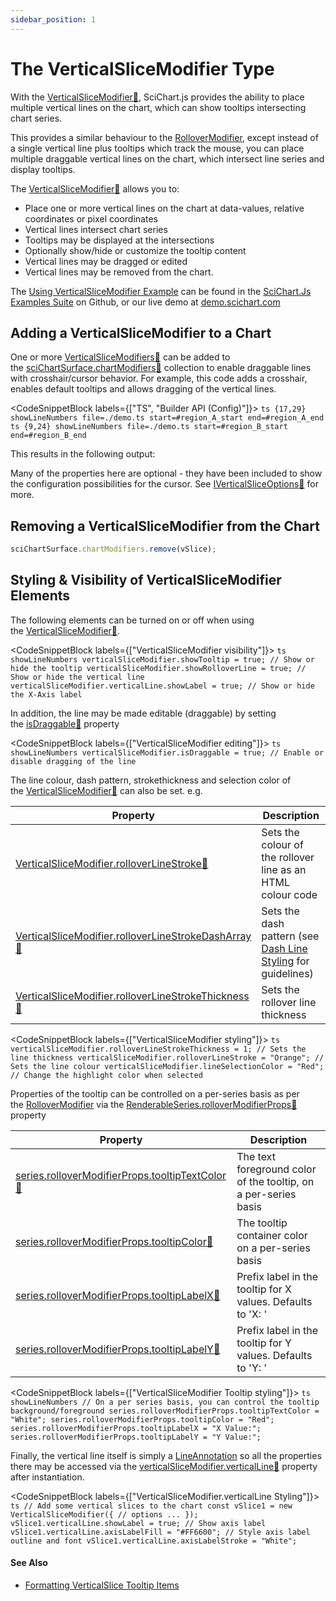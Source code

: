 ```yaml
---
sidebar_position: 1
---
```


# The VerticalSliceModifier Type

With the [VerticalSliceModifier:blue_book:](https://www.scichart.com/documentation/js/current/typedoc/classes/verticalslicemodifier.html), SciChart.js provides the ability to place multiple vertical lines on the chart, which can show tooltips intersecting chart series.

This provides a similar behaviour to the [RolloverModifier](/docs/2d-charts/chart-modifier-api/rollover-modifier), except instead of a single vertical line plus tooltips which track the mouse, you can place multiple draggable vertical lines on the chart, which intersect line series and display tooltips.

The [VerticalSliceModifier:blue_book:](https://www.scichart.com/documentation/js/current/typedoc/classes/verticalslicemodifier.html) allows you to:

*   Place one or more vertical lines on the chart at data-values, relative coordinates or pixel coordinates
*   Vertical lines intersect chart series
*   Tooltips may be displayed at the intersections
*   Optionally show/hide or customize the tooltip content
*   Vertical lines may be dragged or edited
*   Vertical lines may be removed from the chart.

The [Using VerticalSliceModifier Example](https://demo.scichart.com/javascript/chart-vertical-slice-modifier) can be found in the [SciChart.Js Examples Suite](https://github.com/abtsoftware/scichart.js.examples) on Github, or our live demo at [demo.scichart.com](https://demo.scichart.com/javascript-line-chart)

Adding a VerticalSliceModifier to a Chart
-----------------------------------------

One or more [VerticalSliceModifiers:blue_book:](https://www.scichart.com/documentation/js/current/typedoc/classes/verticalslicemodifier.html) can be added to the [sciChartSurface.chartModifiers:blue_book:](https://www.scichart.com/documentation/js/current/typedoc/classes/scichartsurface.html#chartmodifiers) collection to enable draggable lines with crosshair/cursor behavior. For example, this code adds a crosshair, enables default tooltips and allows dragging of the vertical lines.

<CodeSnippetBlock labels={["TS", "Builder API (Config)"]}>
    ```ts {17,29} showLineNumbers file=./demo.ts start=#region_A_start end=#region_A_end
    ```
    ```ts {9,24} showLineNumbers file=./demo.ts start=#region_B_start end=#region_B_end
    ```
</CodeSnippetBlock>

This results in the following output: 

<LiveDocSnippet name="./demo" />

Many of the properties here are optional - they have been included to show the configuration possibilities for the cursor. See [IVerticalSliceOptions:blue_book:](https://www.scichart.com/documentation/js/current/typedoc/interfaces/iverticalsliceoptions.html) for more.

Removing a VerticalSliceModifier from the Chart
-----------------------------------------------

```ts showLineNumbers
sciChartSurface.chartModifiers.remove(vSlice);
```

Styling & Visibility of VerticalSliceModifier Elements
------------------------------------------------------

The following elements can be turned on or off when using the [VerticalSliceModifier:blue_book:](https://www.scichart.com/documentation/js/current/typedoc/classes/verticalslicemodifier.html).


<CodeSnippetBlock labels={["VerticalSliceModifier visibility"]}>
    ```ts showLineNumbers
    verticalSliceModifier.showTooltip = true; // Show or hide the tooltip
    verticalSliceModifier.showRolloverLine = true; // Show or hide the vertical line
    verticalSliceModifier.verticalLine.showLabel = true; // Show or hide the X-Axis label
    ```
</CodeSnippetBlock>

In addition, the line may be made editable (draggable) by setting the [isDraggable:blue_book:](https://www.scichart.com/documentation/js/current/typedoc/classes/verticalslicemodifier.html#isdraggable) property


<CodeSnippetBlock labels={["VerticalSliceModifier editing"]}>
    ```ts showLineNumbers
    verticalSliceModifier.isDraggable = true; // Enable or disable dragging of the line
    ```
</CodeSnippetBlock>

The line colour, dash pattern, strokethickness and selection color of the [VerticalSliceModifier:blue_book:](https://www.scichart.com/documentation/js/current/typedoc/classes/verticalslicemodifier.html) can also be set. e.g.


| **Property** | **Description** |
|--------------|-----------------|
| [VerticalSliceModifier.rolloverLineStroke:blue_book:](https://www.scichart.com/documentation/js/current/typedoc/classes/verticalslicemodifier.html#rolloverlinestroke) | Sets the colour of the rollover line as an HTML colour code |
| [VerticalSliceModifier.rolloverLineStrokeDashArray:blue_book:](https://www.scichart.com/documentation/js/current/typedoc/classes/verticalslicemodifier.html#rolloverlinestrokedasharray) | Sets the dash pattern (see [Dash Line Styling](/docs/2d-charts/styling-and-theming/dash-line-patterns) for guidelines) |
| [VerticalSliceModifier.rolloverLineStrokeThickness:blue_book:](https://www.scichart.com/documentation/js/current/typedoc/classes/verticalslicemodifier.html#rolloverlinestrokethickness) | Sets the rollover line thickness |

<CodeSnippetBlock labels={["VerticalSliceModifier styling"]}>
    ```ts
    verticalSliceModifier.rolloverLineStrokeThickness = 1; // Sets the line thickness
    verticalSliceModifier.rolloverLineStroke = "Orange"; // Sets the line colour
    verticalSliceModifier.lineSelectionColor = "Red"; // Change the highlight color when selected
    ```
</CodeSnippetBlock>

Properties of the tooltip can be controlled on a per-series basis as per the [RolloverModifier](/docs/2d-charts/chart-modifier-api/rollover-modifier) via the [RenderableSeries.rolloverModifierProps:blue_book:](https://www.scichart.com/documentation/js/current/typedoc/classes/rollovermodifierrenderableseriesprops.html) property

| **Property** | **Description** |
|--------------|-----------------|
| [series.rolloverModifierProps.tooltipTextColor:blue_book:](https://www.scichart.com/documentation/js/current/typedoc/classes/rollovermodifierrenderableseriesprops.html#tooltiptextcolor) | The text foreground color of the tooltip, on a per-series basis |
| [series.rolloverModifierProps.tooltipColor:blue_book:](https://www.scichart.com/documentation/js/current/typedoc/classes/rollovermodifierrenderableseriesprops.html#tooltipcolor) | The tooltip container color on a per-series basis |
| [series.rolloverModifierProps.tooltipLabelX:blue_book:](https://www.scichart.com/documentation/js/current/typedoc/classes/rollovermodifierrenderableseriesprops.html#tooltiplabelx) | Prefix label in the tooltip for X values. Defaults to 'X: ' |
| [series.rolloverModifierProps.tooltipLabelY:blue_book:](https://www.scichart.com/documentation/js/current/typedoc/classes/rollovermodifierrenderableseriesprops.html#tooltiplabely) | Prefix label in the tooltip for Y values. Defaults to 'Y: ' |


<CodeSnippetBlock labels={["VerticalSliceModifier Tooltip styling"]}>
    ```ts showLineNumbers
    // On a per series basis, you can control the tooltip background/foreground
    series.rolloverModifierProps.tooltipTextColor = "White";
    series.rolloverModifierProps.tooltipColor = "Red";
    series.rolloverModifierProps.tooltipLabelX = "X Value:";
    series.rolloverModifierProps.tooltipLabelY = "Y Value:";
    ```
</CodeSnippetBlock>

Finally, the vertical line itself is simply a [LineAnnotation](/docs/2d-charts/annotations-api/line-annotation) so all the properties there may be accessed via the [verticalSliceModifier.verticalLine:blue_book:](https://www.scichart.com/documentation/js/current/typedoc/classes/verticalslicemodifier.html#verticalline) property after instantiation.

<CodeSnippetBlock labels={["VerticalSliceModifier.verticalLine Styling"]}>
    ```ts
    // Add some vertical slices to the chart
    const vSlice1 = new VerticalSliceModifier({
        // options ...
    });
    vSlice1.verticalLine.showLabel = true; // Show axis label
    vSlice1.verticalLine.axisLabelFill = "#FF6600"; // Style axis label outline and font
    vSlice1.verticalLine.axisLabelStroke = "White";
    ```
</CodeSnippetBlock>

#### See Also

* [Formatting VerticalSlice Tooltip Items](/docs/2d-charts/chart-modifier-api/vertical-slice-modifier/formatting-vertical-slice-tooltip-items)